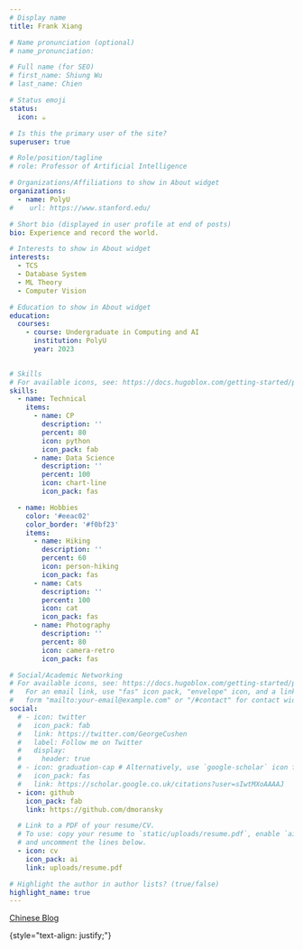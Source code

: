 ```yaml
---
# Display name
title: Frank Xiang

# Name pronunciation (optional)
# name_pronunciation: 

# Full name (for SEO)
# first_name: Shiung Wu
# last_name: Chien

# Status emoji
status:
  icon: ☕️

# Is this the primary user of the site?
superuser: true

# Role/position/tagline
# role: Professor of Artificial Intelligence

# Organizations/Affiliations to show in About widget
organizations:
  - name: PolyU
#    url: https://www.stanford.edu/

# Short bio (displayed in user profile at end of posts)
bio: Experience and record the world.

# Interests to show in About widget
interests:
  - TCS
  - Database System
  - ML Theory
  - Computer Vision

# Education to show in About widget
education:
  courses:
    - course: Undergraduate in Computing and AI 
      institution: PolyU
      year: 2023
   

# Skills
# For available icons, see: https://docs.hugoblox.com/getting-started/page-builder/#icons
skills:
  - name: Technical
    items:
      - name: CP
        description: ''
        percent: 80
        icon: python
        icon_pack: fab
      - name: Data Science
        description: ''
        percent: 100
        icon: chart-line
        icon_pack: fas

  - name: Hobbies
    color: '#eeac02'
    color_border: '#f0bf23'
    items:
      - name: Hiking
        description: ''
        percent: 60
        icon: person-hiking
        icon_pack: fas
      - name: Cats
        description: ''
        percent: 100
        icon: cat
        icon_pack: fas
      - name: Photography
        description: ''
        percent: 80
        icon: camera-retro
        icon_pack: fas

# Social/Academic Networking
# For available icons, see: https://docs.hugoblox.com/getting-started/page-builder/#icons
#   For an email link, use "fas" icon pack, "envelope" icon, and a link in the
#   form "mailto:your-email@example.com" or "/#contact" for contact widget.
social:
  # - icon: twitter
  #   icon_pack: fab
  #   link: https://twitter.com/GeorgeCushen
  #   label: Follow me on Twitter
  #   display:
  #     header: true
  # - icon: graduation-cap # Alternatively, use `google-scholar` icon from `ai` icon pack
  #   icon_pack: fas
  #   link: https://scholar.google.co.uk/citations?user=sIwtMXoAAAAJ
  - icon: github
    icon_pack: fab
    link: https://github.com/dmoransky

  # Link to a PDF of your resume/CV.
  # To use: copy your resume to `static/uploads/resume.pdf`, enable `ai` icons in `params.yaml`,
  # and uncomment the lines below.
  - icon: cv
    icon_pack: ai
    link: uploads/resume.pdf

# Highlight the author in author lists? (true/false)
highlight_name: true
---
```


[Chinese Blog](https://www.cnblogs.com/dmoransky)

{style="text-align: justify;"}
